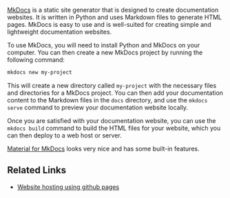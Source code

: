 [MkDocs](https://www.mkdocs.org/) is a static site generator that is designed to create documentation websites. It is
written in Python and uses
Markdown files to generate HTML pages. MkDocs is easy to use and is well-suited for creating simple and lightweight
documentation websites.

To use MkDocs, you will need to install Python and MkDocs on your computer. You can then create a new MkDocs project by
running the following command:

```bash
mkdocs new my-project
```

This will create a new directory called `my-project` with the necessary files and directories for a MkDocs project. You
can then add your documentation content to the Markdown files in the `docs` directory, and use the `mkdocs serve`
command to preview your documentation website locally.

Once you are satisfied with your documentation website, you can use the `mkdocs build` command to build the HTML files
for your website, which you can then deploy to a web host or server.



[Material for MkDocs](https://squidfunk.github.io/mkdocs-material/) looks very nice and has some built-in features.


## Related Links
* [Website hosting using github pages](./../Website/Website-intro.md#github-pages-free)



